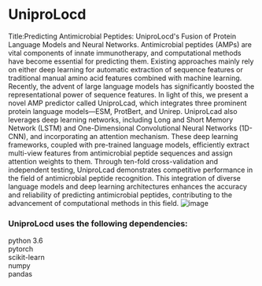 # UniproLocd
Title:Predicting Antimicrobial Peptides: UniproLocd's Fusion of Protein Language Models and Neural Networks.
Antimicrobial peptides (AMPs) are vital components of innate immunotherapy, and computational methods have become essential for predicting them. Existing approaches mainly rely on either deep learning for automatic extraction of sequence features or traditional manual amino acid features combined with machine learning. Recently, the advent of large language models has significantly boosted the representational power of sequence features. In light of this, we present a novel AMP predictor called UniproLcad, which integrates three prominent protein language models—ESM, ProtBert, and Unirep. UniproLcad also leverages deep learning networks, including Long and Short Memory Network (LSTM) and One-Dimensional Convolutional Neural Networks (1D-CNN), and incorporating an attention mechanism. These deep learning frameworks, coupled with pre-trained language models, efficiently extract multi-view features from antimicrobial peptide sequences and assign attention weights to them. Through ten-fold cross-validation and independent testing, UniproLcad demonstrates competitive performance in the field of antimicrobial peptide recognition. This integration of diverse language models and deep learning architectures enhances the accuracy and reliability of predicting antimicrobial peptides, contributing to the advancement of computational methods in this field.
![image](https://github.com/harkic/UniproLocd/assets/99328605/32ef4e25-2f9d-4076-9188-42811e5ee43a)
### UniproLocd uses the following dependencies:
  python 3.6<br>
  pytorch<br>
  scikit-learn<br>
  numpy<br>
  pandas<br>
